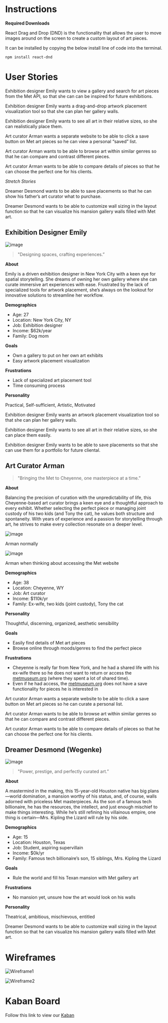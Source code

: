 # Instructions

**Required Downloads**

React Drag and Drop (DND) is the functionality that allows the user to move images around on the screen to create a custom layout of art pieces.

It can be installed by copying the below install line of code into the terminal.

``
 npm install react-dnd
``

# User Stories

Exhibition designer Emily wants to view a gallery and search for art pieces from the Met API, so that she can can be inspired for future exhibitions.

Exhibition designer Emily wants a drag-and-drop artwork placement visualization tool so that she can plan her gallery walls.

Exhibition designer Emily wants to see all art in their relative sizes, so she can realistically place them.

Art curator Arman wants a separate website to be able to click a save button on Met art pieces so he can view a personal “saved” list.

Art curator Arman wants to be able to browse art within similar genres so that he can compare and contrast different pieces.

Art curator Arman wants to be able to compare details of pieces so that he can choose the perfect one for his clients.

*Stretch Stories*

Dreamer Desmond wants to be able to save placements so that he can show his father’s art curator what to purchase.

Dreamer Desmond wants to be able to customize wall sizing in the layout function so that he can visualize his mansion gallery walls filled with Met art.

## Exhibition Designer Emily

![image](./public/Emily.png)

> "Designing spaces, crafting experiences.”
>

**About**

Emily is a driven exhibition designer in New York City with a keen eye for spatial storytelling. She dreams of owning her own gallery where she can curate immersive art experiences with ease. Frustrated by the lack of specialized tools for artwork placement, she’s always on the lookout for innovative solutions to streamline her workflow.

**Demographics**

- Age: 27
- Location: New York City, NY
- Job: Exhibition designer
- Income: $62k/year
- Family: Dog mom

**Goals**

- Own a gallery to put on her own art exhibits
- Easy artwork placement visualization

**Frustrations**

- Lack of specialized art placement tool
- Time consuming process

**Personality**

Practical, Self-sufficient, Artistic, Motivated

Exhibition designer Emily wants an artwork placement visualization tool so that she can plan her gallery walls.

Exhibition designer Emily wants to see all art in their relative sizes, so she can place them easily.

Exhibition designer Emily wants to be able to save placements so that she can use them for a portfolio for future cliental.

## Art Curator Arman

> "Bringing the Met to Cheyenne, one masterpiece at a time.”
>

**About**

Balancing the precision of curation with the unpredictability of life, this Cheyenne-based art curator brings a keen eye and a thoughtful approach to every exhibit. Whether selecting the perfect piece or managing joint custody of his two kids (and Tony the cat), he values both structure and spontaneity. With years of experience and a passion for storytelling through art, he strives to make every collection resonate on a deeper level.

![image](./public/ArmanNormal.png)

Arman normally

![image](./public/ArmanConcern.png)

Arman when thinking about accessing the Met website

**Demographics**

- Age: 38
- Location: Cheyenne, WY
- Job: Art curator
- Income: $110k/yr
- Family: Ex-wife, two kids (joint custody), Tony the cat

**Personality**

Thoughtful, discerning, organized, aesthetic sensibility

**Goals**

- Easily find details of Met art pieces
- Browse online through moods/genres to find the perfect piece

**Frustrations**

- Cheyenne is really far from New York, and he had a shared life with his ex-wife there so he does not want to return or access the [metmuseum.org](http://metmuseum.org) (where they spent a lot of shared time).
- Even if he had access, the [metmuseum.org](http://metmuseum.org) does not have a save functionality for pieces he is interested in

Art curator Arman wants a separate website to be able to click a save button on Met art pieces so he can curate a personal list.

Art curator Arman wants to be able to browse art within similar genres so that he can compare and contrast different pieces.

Art curator Arman wants to be able to compare details of pieces so that he can choose the perfect one for his clients.

## Dreamer Desmond (Wegenke)

![image](./public/desmond.png)

> "Power, prestige, and perfectly curated art.”
>

**About**

A mastermind in the making, this 15-year-old Houston native has big plans—world domination, a mansion worthy of his status, and, of course, walls adorned with priceless Met masterpieces. As the son of a famous tech billionaire, he has the resources, the intellect, and just enough mischief to make things interesting. While he’s still refining his villainous empire, one thing is certain—Mrs. Kipling the Lizard will rule by his side.

**Demographics**

- Age: 15
- Location: Houston, Texas
- Job: Student, aspiring supervillain
- Income: $0k/yr
- Family: Famous tech billionaire’s son, 15 siblings, Mrs. Kipling the Lizard

**Goals**

- Rule the world and fill his Texan mansion with Met gallery art

**Frustrations**

- No mansion yet, unsure how the art would look on his walls

**Personality**

Theatrical, ambitious, mischievous, entitled

Dreamer Desmond wants to be able to customize wall sizing in the layout function so that he can visualize his mansion gallery walls filled with Met art.

# Wireframes
![Wireframe1](./public/wireframe1.png)

![Wireframe2](./public/wireframe2.png)

# Kaban Board

Follow this link to view our [Kaban](https://www.notion.so/Project-2-Art-Gallery-1ab3d40b29328027aecbe1ec0448d56a?pvs=4)